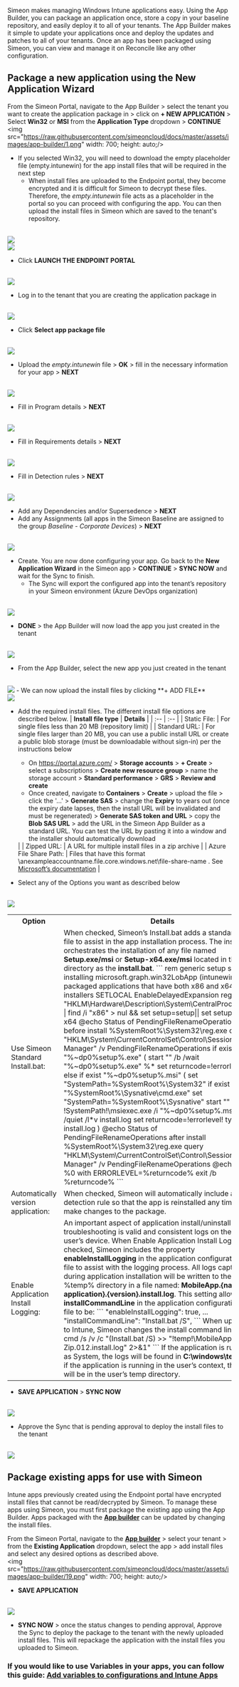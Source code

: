 Simeon makes managing Windows Intune applications easy. Using the App Builder, you can package an application once, store a copy in your baseline repository, and easily deploy it to all of your tenants. The App Builder makes it simple to update your applications once and deploy the updates and patches to all of your tenants. Once an app has been packaged using Simeon, you can view and manage it on Reconcile like any other configuration.

## Package a new application using the New Application Wizard

From the Simeon Portal, navigate to the App Builder > select the tenant you want to create the application package in > click on **+ NEW APPLICATION** > Select **Win32** or **MSI** from the **Application Type** dropdown > **CONTINUE**
<br />
<img src="https://raw.githubusercontent.com/simeoncloud/docs/master/assets/images/app-builder/1.png" width: 700; height: auto;/>

- If you selected Win32, you will need to download the empty placeholder file (empty.intunewin) for the app install files that will be required in the next step
	- When install files are uploaded to the Endpoint portal, they become encrypted and it is difficult for Simeon to decrypt these files. Therefore, the *empty.intunewin* file acts as a placeholder in the portal so you can proceed with configuring the app. You can then upload the install files in Simeon which are saved to the tenant's repository.

<br />
<img src="https://raw.githubusercontent.com/simeoncloud/docs/master/assets/images/app-builder/2.png" width: 338;/>
<br />
<img src="https://raw.githubusercontent.com/simeoncloud/docs/master/assets/images/app-builder/3.png" width: 275;/>

- Click **LAUNCH THE ENDPOINT PORTAL**
<br />
<img src="https://raw.githubusercontent.com/simeoncloud/docs/master/assets/images/app-builder/4.png" width: 338;/>

- Log in to the tenant that you are creating the application package in
<br />
<img src="https://raw.githubusercontent.com/simeoncloud/docs/master/assets/images/app-builder/5.png" width: 700; height: auto;/>

- Click **Select app package file**
<br />
<img src="https://raw.githubusercontent.com/simeoncloud/docs/master/assets/images/app-builder/6.png" width: 700; height: auto;/>

- Upload the *empty.intunewin* file > **OK** > fill in the necessary information for your app > **NEXT**
<br />
<img src="https://raw.githubusercontent.com/simeoncloud/docs/master/assets/images/app-builder/7.png" width: 700; height: auto;/>

- Fill in Program details > **NEXT**
<br />
<img src="https://raw.githubusercontent.com/simeoncloud/docs/master/assets/images/app-builder/8.png" width: 700; height: auto;/>

- Fill in Requirements details > **NEXT**
<br />
<img src="https://raw.githubusercontent.com/simeoncloud/docs/master/assets/images/app-builder/9.png" width: 700; height: auto;/>

- Fill in Detection rules > **NEXT**
<br />
<img src="https://raw.githubusercontent.com/simeoncloud/docs/master/assets/images/app-builder/10.png" width: 700; height: auto;/>

- Add any Dependencies and/or Supersedence > **NEXT**
- Add any Assignments (all apps in the Simeon Baseline are assigned to the group *Baseline - Corporate Devices*) > **NEXT**
<br />
<img src="https://raw.githubusercontent.com/simeoncloud/docs/master/assets/images/app-builder/11.png" width: 700; height: auto;/>

- Create. You are now done configuring your app. Go back to the **New Application Wizard** in the Simeon app > **CONTINUE** > **SYNC NOW** and wait for the Sync to finish.
	- The Sync will export the configured app into the tenant’s repository in your Simeon environment (Azure DevOps organization)
<br />
<img src="https://raw.githubusercontent.com/simeoncloud/docs/master/assets/images/app-builder/12.png" width: 338;/>

- **DONE** > the App Builder will now load the app you just created in the tenant
<br />
<img src="https://raw.githubusercontent.com/simeoncloud/docs/master/assets/images/app-builder/13.png" width: 338;/>

- From the App Builder, select the new app you just created in the tenant
<br />
<img src="https://raw.githubusercontent.com/simeoncloud/docs/master/assets/images/app-builder/14.png" width: 700; height: auto;/>
- We can now upload the install files by clicking **+ ADD FILE**
<br />
<img src="https://raw.githubusercontent.com/simeoncloud/docs/master/assets/images/app-builder/15.png" width: 700; height: auto;/>

- Add the required install files. The different install file options are described below.
| **Install file type** | **Details** |
| :-- | :-- |
| Static File: | For single files less than 20 MB (repository limit) |
| Standard URL: | For single files larger than 20 MB, you can use a public install URL or create a public blob storage (must be downloadable without sign-in) per the instructions below <ul><li>On https://portal.azure.com/  > **Storage accounts** > **+ Create** > select a subscriptions > **Create new resource group** > name the storage account > **Standard performance** > **GRS** > **Review and create** </li><li> Once created, navigate to **Containers** > **Create** > upload the file > click the '...' > **Generate SAS** > change the **Expiry** to years out (once the expiry date lapses, then the install URL will be invalidated and must be regenerated) > **Generate SAS token and URL** > copy the **Blob SAS URL** > add the URL in the Simeon App Builder as a standard URL. You can test the URL by pasting it into a window and the installer should automatically download</li></ul> |
| Zipped URL: | A URL for multiple install files in a zip archive |
| Azure File Share Path: | Files that have this format \\anexampleaccountname.file.core.windows.net\file-share-name . See [Microsoft’s documentation](https://learn.microsoft.com/en-us/azure/storage/files/storage-how-to-use-files-windows) |

- Select any of the Options you want as described below
<br />
<img src="https://raw.githubusercontent.com/simeoncloud/docs/master/assets/images/app-builder/16.png" width: 700; height: auto;/>
<table>
<tr>
<th> Option </th> <th> Details </th>
</tr>
<tr>
<td> Use Simeon Standard Install.bat: </td>
<td>
When checked, Simeon’s Install.bat adds a standard batch file to assist in the app installation process. The install file orchestrates the installation of any file named <b>Setup.exe/msi</b> or <b>Setup-x64.exe/msi</b> located in the same directory as the <b>install.bat</b>.
```
rem generic setup script for installing microsoft.graph.win32LobApp (intunewin) packaged applications that have both x86 and x64 installers
SETLOCAL EnableDelayedExpansion
reg query "HKLM\Hardware\Description\System\CentralProcessor\0" | find /i "x86" > nul && set setup=setup|| set setup=Setup-x64
@echo Status of PendingFileRenameOperations before install
%SystemRoot%\System32\reg.exe query "HKLM\System\CurrentControlSet\Control\Session Manager" /v PendingFileRenameOperations
if exist "%~dp0%setup%.exe" (
	start "" /b /wait "%~dp0%setup%.exe" %*
	set returncode=!errorlevel!
) else if exist "%~dp0%setup%.msi" (
    set "SystemPath=%SystemRoot%\System32"
    if exist "%SystemRoot%\Sysnative\cmd.exe" set "SystemPath=%SystemRoot%\Sysnative"
	start "" /b /wait !SystemPath!\msiexec.exe /i "%~dp0%setup%.msi" %* /quiet /l*v install.log
	set returncode=!errorlevel!
	type install.log
)
@echo Status of PendingFileRenameOperations after install
%SystemRoot%\System32\reg.exe query "HKLM\System\CurrentControlSet\Control\Session Manager" /v PendingFileRenameOperations
@echo Exiting %0 with ERRORLEVEL=%returncode%
exit /b %returncode%
```
</td>
</tr>
<tr>
<td> Automatically version application: </td>
<td>
When checked, Simeon will automatically include a detection rule so that the app is reinstalled any time you make changes to the package.
</td>
</tr>
</tr>
<tr>
<td> Enable Application Install Logging: </td>
<td>
An important aspect of application install/uninstall troubleshooting is valid and consistent logs on the end-user’s device. When Enable Application Install Logging is checked, Simeon includes the property <b>enableInstallLogging</b> in the application configuration .json file to assist with the logging process. All logs captured during application installation will be written to the %temp% directory in a file named: <b>MobileApp.{name of application}.{version}.install.log</b>. This setting allows the <b>installCommandLine</b> in the application configuration .json file to be:
```
"enableInstallLogging": true,
...
"installCommandLine": "Install.bat /S",
```
When uploaded to Intune, Simeon changes the install command line to:
```
cmd /s /v /c "(Install.bat /S) >> "!temp!\MobileApp.7-Zip.012.install.log" 2>&1"
```
If the application is running as System, the logs will be found in <b>C:\windows\temp</b>. Or if the application is running in the user’s context, the logs will be in the user’s temp directory.
</td>
</tr>
</table>

- **SAVE APPLICATION** > **SYNC NOW**
<br />
<img src="https://raw.githubusercontent.com/simeoncloud/docs/master/assets/images/app-builder/17.png" width: 700; height: auto;/>

- Approve the Sync that is pending approval to deploy the install files to the tenant
<br />
<img src="https://raw.githubusercontent.com/simeoncloud/docs/master/assets/images/app-builder/18.png" width: 700; height: auto;/>

## Package existing apps for use with Simeon

Intune apps previously created using the Endpoint portal have encrypted install files that cannot be read/decrypted by Simeon. To manage these apps using Simeon, you must first package the existing app using the App Builder. Apps packaged with the **[App builder](https://app.simeoncloud.com/appbuilder)** can be updated by changing the install files.

From the Simeon Portal, navigate to the **[App builder](https://app.simeoncloud.com/appbuilder)** > select your tenant > from the **Existing Application** dropdown, select the app > add install files and select any desired options as described above.
<br />
<img src="https://raw.githubusercontent.com/simeoncloud/docs/master/assets/images/app-builder/19.png" width: 700; height: auto;/>

- **SAVE APPLICATION**
<br />
<img src="https://raw.githubusercontent.com/simeoncloud/docs/master/assets/images/app-builder/20.png" width: 700; height: auto;/>

- **SYNC NOW** > once the status changes to pending approval, Approve the Sync to deploy the package to the tenant with the newly uploaded install files. This will repackage the application with the install files you uploaded to Simeon.

### If you would like to use Variables in your apps, you can follow this guide: [ Add variables to configurations and Intune Apps](https://simeoncloud.github.io/docs/#/how-to?id=add-variables-to-configurations-and-intune-apps)
